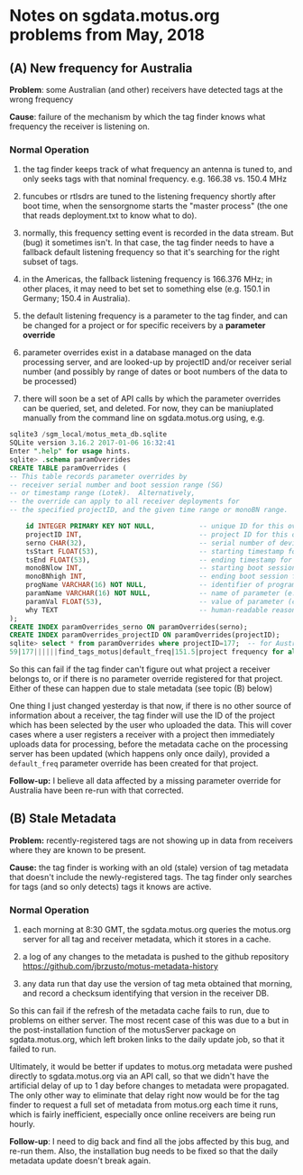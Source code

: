 # Notes on sgdata.motus.org problems from May, 2018 #

## (A) New frequency for Australia ##

**Problem**:  some Australian (and other) receivers have detected tags at the wrong frequency

**Cause**: failure of the mechanism by which the tag finder knows what frequency the
receiver is listening on.

### Normal Operation ###

1. the tag finder keeps track of what frequency an antenna is tuned to, and only seeks tags with
  that nominal frequency.  e.g. 166.38 vs. 150.4 MHz

2. funcubes or rtlsdrs are tuned to the listening frequency shortly after boot time, when the
  sensorgnome starts the "master process" (the one that reads deployment.txt to know what
  to do).

3. normally, this frequency setting event is recorded in the data stream.  But (bug) it
  sometimes isn't.  In that case, the tag finder needs to have a fallback default listening
  frequency so that it's searching for the right subset of tags.

4. in the Americas, the fallback listening frequency is 166.376 MHz; in other places, it
  may need to bet set to something else (e.g. 150.1 in Germany; 150.4 in Australia).

5. the default listening frequency is a parameter to the tag finder, and can be changed
  for a project or for specific receivers by a **parameter override**

6. parameter overrides exist in a database managed on the data processing server,
  and are looked-up by projectID and/or receiver serial number (and possibly by
  range of dates or boot numbers of the data to be processed)

7. there will soon be a set of API calls by which the parameter
  overrides can be queried, set, and deleted.  For now, they can be
  maniuplated manually from the command line on sgdata.motus.org
  using, e.g.
```sql
sqlite3 /sgm_local/motus_meta_db.sqlite
SQLite version 3.16.2 2017-01-06 16:32:41
Enter ".help" for usage hints.
sqlite> .schema paramOverrides
CREATE TABLE paramOverrides (
-- This table records parameter overrides by
-- receiver serial number and boot session range (SG)
-- or timestamp range (Lotek).  Alternatively,
-- the override can apply to all receiver deployments for
-- the specified projectID, and the given time range or monoBN range.

    id INTEGER PRIMARY KEY NOT NULL,           -- unique ID for this override
    projectID INT,                             -- project ID for this override
    serno CHAR(32),                            -- serial number of device involved in this event (if any)
    tsStart FLOAT(53),                         -- starting timestamp for this override
    tsEnd FLOAT(53),                           -- ending timestamp for this override
    monoBNlow INT,                             -- starting boot session for this override
    monoBNhigh INT,                            -- ending boot session for this override
    progName VARCHAR(16) NOT NULL,             -- identifier of program; e.g. 'find_tags_motus'
    paramName VARCHAR(16) NOT NULL,            -- name of parameter (e.g. 'default_freq')
    paramVal FLOAT(53),                        -- value of parameter (call be null if parameter is just a flag)
    why TEXT                                   -- human-readable reason for this override
);
CREATE INDEX paramOverrides_serno ON paramOverrides(serno);
CREATE INDEX paramOverrides_projectID ON paramOverrides(projectID);
sqlite> select * from paramOverrides where projectID=177;  -- for Australian project
59|177||||||find_tags_motus|default_freq|151.5|project frequency for all 2018 tags
```

So this can fail if the tag finder can't figure out what project a receiver belongs to,
or if there is no parameter override registered for that project.  Either of these can
happen due to stale metadata (see topic (B) below)

One thing I just changed yesterday is that now, if there is no other source of information
about a receiver, the tag finder will use the ID of the project which has been selected
by the user who uploaded the data.  This will cover cases where a user registers a
receiver with a project then immediately uploads data for processing, before the
metadata cache on the processing server has been updated (which happens only once daily),
provided a `default_freq` parameter override has been created for that project.

**Follow-up:** I believe all data affected by a missing parameter override for Australia
have been re-run with that corrected.

## (B) Stale Metadata ##

**Problem:** recently-registered tags are not showing up in data from receivers where
they are known to be present.

**Cause:** the tag finder is working with an old (stale) version of tag metadata that
doesn't include the newly-registered tags.  The tag finder only searches for tags (and
so only detects) tags it knows are active.

### Normal Operation ###

1. each morning at 8:30 GMT, the sgdata.motus.org queries the motus.org server for all
tag and receiver metadata, which it stores in a cache.

2. a log of any changes to the metadata is pushed to the github repository
   https://github.com/jbrzusto/motus-metadata-history

3. any data run that day use the version of tag meta obtained that morning, and record
a checksum identifying that version in the receiver DB.

So this can fail if the refresh of the metadata cache fails to run,
due to problems on either server.  The most recent case of this was
due to a but in the post-installation function of the motusServer
package on sgdata.motus.org, which left broken links to the daily
update job, so that it failed to run.

Ultimately, it would be better if updates to motus.org metadata were
pushed directly to sgdata.motus.org via an API call, so that we didn't
have the artificial delay of up to 1 day before changes to metadata
were propagated.  The only other way to eliminate that delay right now
would be for the tag finder to request a full set of metadata from
motus.org each time it runs, which is fairly inefficient, especially
once online receivers are being run hourly.

**Follow-up**: I need to dig back and find all the jobs affected by
this bug, and re-run them.  Also, the installation bug needs to be
fixed so that the daily metadata update doesn't break again.
